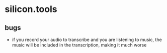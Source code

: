 # silicon.tools

## bugs
- if you record your audio to transcribe and you are listening to music, the music will be included in the transcription, making it much worse
